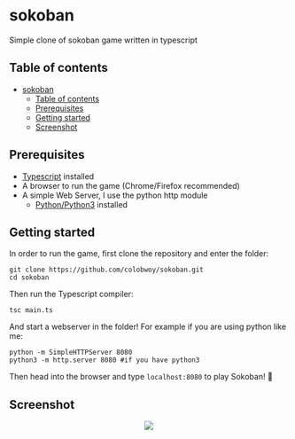 # sokoban

Simple clone of sokoban game written in typescript

## Table of contents

- [sokoban](#sokoban)
  - [Table of contents](#table-of-contents)
  - [Prerequisites](#prerequisites)
  - [Getting started](#getting-started)
  - [Screenshot](#screenshot)

## Prerequisites

- [Typescript](https://www.typescriptlang.org/) installed
- A browser to run the game (Chrome/Firefox recommended)
- A simple Web Server, I use the python http module 
  - [Python/Python3](https://www.python.org/downloads/) installed

## Getting started

In order to run the game, first clone the repository and enter the folder:

    git clone https://github.com/colobwoy/sokoban.git
    cd sokoban

Then run the Typescript compiler:

    tsc main.ts

And start a webserver in the folder!
  For example if you are using python like me:

    python -m SimpleHTTPServer 8080
    python3 -m http.server 8080 #if you have python3

Then head into the browser and type `localhost:8080` to play Sokoban! :tada:

## Screenshot

<center>
  <img src="https://raw.githubusercontent.com/colobwoy/sokoban/master/img/screen.PNG" />
</center>
